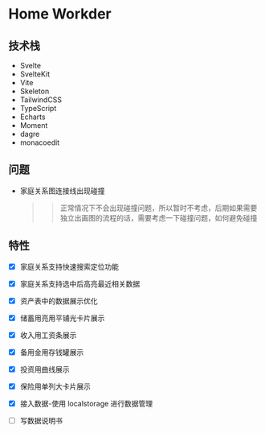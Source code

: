 # Home Workder

## 技术栈

- Svelte
- SvelteKit
- Vite
- Skeleton
- TailwindCSS
- TypeScript
- Echarts
- Moment
- dagre
- monacoedit

## 问题

- 家庭关系图连接线出现碰撞
  > > 正常情况下不会出现碰撞问题，所以暂时不考虑，后期如果需要独立出画图的流程的话，需要考虑一下碰撞问题，如何避免碰撞

## 特性

-[x] 家庭关系支持快速搜索定位功能  
-[x] 家庭关系支持选中后高亮最近相关数据  
-[x] 资产表中的数据展示优化  
 -[x] 储蓄用亮用平铺光卡片展示  
 -[x] 收入用工资条展示  
 -[x] 备用金用存钱罐展示  
 -[x] 投资用曲线展示  
 -[x] 保险用单列大卡片展示

- [x] 接入数据-使用 localstorage 进行数据管理
- [ ] 写数据说明书
